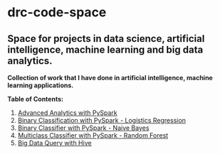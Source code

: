 # drc-code-space
## Space for projects in data science, artificial intelligence, machine learning and big data analytics.

**Collection of work that I have done in artificial intelligence, machine learning applications.**

**Table of Contents:**

1. <a href="https://github.com/dave2k77/drc-code-space/blob/main/PySparkDataAnalytics.py">Advanced Analytics with PySpark</a>
2. <a href="https://github.com/dave2k77/drc-code-space/blob/main/PySparkBinaryClassification.py">Binary Classification with PySpark - Logistics Regression</a>
3. <a href="https://github.com/dave2k77/drc-code-space/blob/main/PySparkNaiveBayesClassifier.py">Binary Classifier with PySpark - Naive Bayes</a>
4. <a href="https://github.com/dave2k77/drc-code-space/blob/main/PySparkMulticlassClassification.py">Multiclass Classifier with PySpark - Random Forest</a>
5. <a href="https://github.com/dave2k77/drc-code-space/blob/main/unsw-nb15_analysis.sql">Big Data Query with Hive</a>
